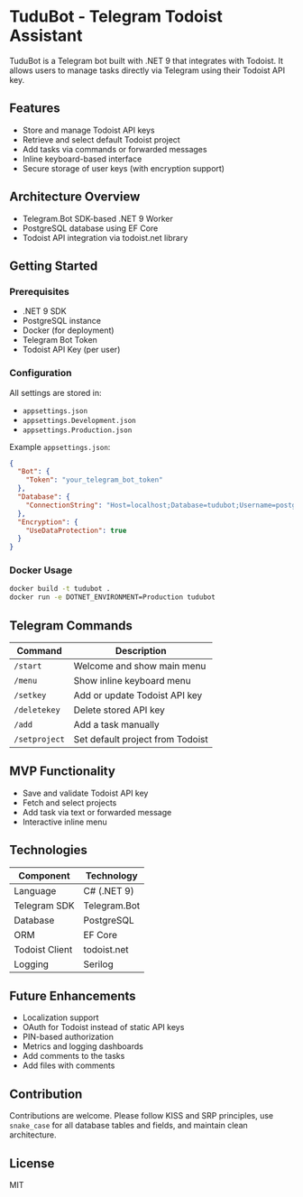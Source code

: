 # TuduBot - Telegram Todoist Assistant

TuduBot is a Telegram bot built with .NET 9 that integrates with Todoist. It allows users to manage tasks directly via Telegram using their Todoist API key.

## Features

- Store and manage Todoist API keys
- Retrieve and select default Todoist project
- Add tasks via commands or forwarded messages
- Inline keyboard-based interface
- Secure storage of user keys (with encryption support)

## Architecture Overview

- Telegram.Bot SDK-based .NET 9 Worker
- PostgreSQL database using EF Core
- Todoist API integration via todoist.net library

## Getting Started

### Prerequisites

- .NET 9 SDK
- PostgreSQL instance
- Docker (for deployment)
- Telegram Bot Token
- Todoist API Key (per user)

### Configuration

All settings are stored in:

- `appsettings.json`
- `appsettings.Development.json`
- `appsettings.Production.json`

Example `appsettings.json`:

```json
{
  "Bot": {
    "Token": "your_telegram_bot_token"
  },
  "Database": {
    "ConnectionString": "Host=localhost;Database=tudubot;Username=postgres;Password=your_password"
  },
  "Encryption": {
    "UseDataProtection": true
  }
}
```

### Docker Usage

```bash
docker build -t tudubot .
docker run -e DOTNET_ENVIRONMENT=Production tudubot
```

## Telegram Commands

| Command        | Description                             |
|----------------|-----------------------------------------|
| `/start`       | Welcome and show main menu              |
| `/menu`        | Show inline keyboard menu               |
| `/setkey`      | Add or update Todoist API key           |
| `/deletekey`   | Delete stored API key                   |
| `/add`         | Add a task manually                     |
| `/setproject`  | Set default project from Todoist        |

## MVP Functionality

- Save and validate Todoist API key
- Fetch and select projects
- Add task via text or forwarded message
- Interactive inline menu

## Technologies

| Component       | Technology         |
|-----------------|--------------------|
| Language        | C# (.NET 9)        |
| Telegram SDK    | Telegram.Bot       |
| Database        | PostgreSQL         |
| ORM             | EF Core            |
| Todoist Client  | todoist.net        |
| Logging         | Serilog            |

## Future Enhancements

- Localization support
- OAuth for Todoist instead of static API keys
- PIN-based authorization
- Metrics and logging dashboards
- Add comments to the tasks
- Add files with comments

## Contribution

Contributions are welcome. Please follow KISS and SRP principles, use `snake_case` for all database tables and fields, and maintain clean architecture.

## License

MIT